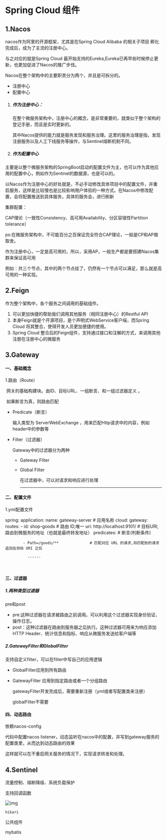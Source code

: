 # Spring Cloud 组件

## 1.Nacos

nacos作为阿里的开源框架，尤其是在Spring Cloud Alibaba 的相关子项目 孵化完成后，成为了主流的注册中心。

与之对应的就是Spring Cloud 最开始支持的Eureka,Eureka已再早些时候停止更新，也更加促进了Nacos的推广步伐。

Nacos在整个架构中的主要职责分为两个，并且是可拆分的。

- 注册中心
- 配置中心

1. ##### 作为注册中心：

   在整个微服务架构中，注册中心的概念，是非常重要的，就类似于整个架构的登记手册，而且是实时更新的。

   其中Nacos提供的能力就是服务发现和服务治理。这里的服务治理是指，发现注册服务以及人工下线服务等操作，与Sentinel熔断机制不同。

2. ##### 作为配置中心

​      主要是以整个微服务架构的SpringBoot启动的配置文件为主，也可以作为其他应用的配置中心，例如作为Sentinel的数据源，也是可以的。

​	以Nacos作为注册中心的好处就是，不必手动修改具体项目中的配置文件，并重启服务，这样是比较慢也是比较影响用户体验的一种方式。在Nacos中修改配置，会将配置推送到具体服务，具体的服务会，进行刷新



集群配置：

CAP理论（一致性Consistency、高可用Availability、分区容错性Partition tolerance）

ps:在微服务架构中，不可能百分之百保证完全符合CAP理论，一般是CP和AP做取舍。

作为注册中心，一定是高可用的，所以，采用AP，一般生产都是要搭建Nacos集群来保证高可用

例如：共三个节点，其中的两个节点挂了，仍然有一个节点可以满足，那么就是高可用的一种实现。

## 2.Feign

作为整个架构中，各个服务之间调用的基础组件。

1. 可以更加快捷的帮助我们调用其他服务（相同注册中心）的Restful API
2. 本身Feign就是个开源项目，是个声明式WebService客户端，而Spring Cloud 将其整合，使得开发人员更加便捷的使用。
3. Spring Cloud 整合后的Feign组件，支持通过接口和注解的方式，来调用其他注册在注册中心的微服务

## 3.Gateway


#### 一、基础概念

1.路由（Route）

​	网关的基础构建块。由ID、目标URL、一组断言、和一组过滤器定义 。

​	如果断言为真，则路由匹配

- Predicate（断言） 

  输入类型为 ServerWebExchange ，用来匹配Http请求中的内容，例如header中的参数等

- Filter（过滤器）

  Gateway中的过滤器分为两种

  - Gateway Filter

  - Global Filter

    在过滤器中，可以对请求和响应进行处理

    ------

    

#### 二、配置文件

1.yml配置文件

spring:
  application:
    name: gateway-server # 应用名称
  cloud:
    gateway:
      routes:
        - id: shop-goods                  # 路由 ID,唯一
          uri: http://localhost:9101/     # 目标URI,路由到微服务的地址（也就是最终转发地址）
          predicates:                     # 断言(判断条件)
          

            - Path=/goods/**              # 匹配对应 URL 的请求,将匹配到的请求追加在目标 URI 之后
          
              ------


​              

#### 三、过滤器

##### 1.两种类型过滤器

 pre和post

- pre:这种过滤器在请求被路由之前调用。可以利用这个过滤器实现身份验证、操作日志。
- post：这种过滤器在路由到服务器之后执行。这种过滤器可用来为响应添加HTTP Header、统计信息和指标、响应从微服务发送给客户端等

##### 2.GatewayFilter和GlobalFilter

支持自定义filter，可以在filter中写自己的应用逻辑

- GlobalFilter应用到所有路由

- GatewayFilter 应用到指定路由或者一个分组路由

  gatewayFilter开发完成后，需要重新注册（yml或者写配置类来注册）

  globalFilter不需要

#### 四、动态路由

依赖nacos-config 

代码中配置nacos listener，动态监听在nacos中的配置，并写到gateway服务的配置类里，从而达到动态路由的效果

这样就可以在不重启网关服务的情况下，实现请求转发和处理。
## 4.Sentinel

流量控制、熔断降级、系统负载保护

支持回调函数

![img](https://img-blog.csdnimg.cn/20191130203727708.png?x-oss-process=image/watermark,type_ZmFuZ3poZW5naGVpdGk,shadow_10,text_aHR0cHM6Ly9ibG9nLmNzZG4ubmV0L25vYW1hbl93Z3M=,size_16,color_FFFFFF,t_70)



```
hikari
```



公共组件

mybatis